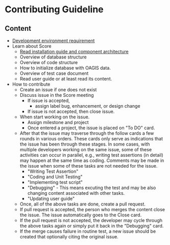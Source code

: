# Contributing Guideline

## Content
- [Development environment requirement](https://github.com/OAGi/Score/wiki/Getting-Score-develop-environments-with-Docker,-Node.js,-and-JDK.)
- Learn about Score
  - [Read installation guide and component architecture](https://github.com/OAGi/Score/wiki/Basic-Installation-Guide-using-Docker-for-Score-Application-Release-1.1.2-and-up)
  - Overview of database structure
  - Overview of code structure
  - How to initialize database with OAGIS data.
  - Overview of test case document
  - Read user guide or at least read its content.
- How to contribute
   - Create an issue if one does not exist
   - Discuss issue in the Score meeting
      -  If issue is accepted,  
         -  assign label bug, enhancement, or design change
      - If issue is not accepted, then close issue.
  - When start working on the issue.
     - Assign milestone and project
     - Once entered a project, the issue is placed on "To DO" card. 
   - After that the issue may traverse through the follow cards a few rounds in various orders. These cards only serve as indications that the issue has been through these stages. In some cases, with multiple developers working on the same issue, some of these activities can occur in parallel, e.g., writing test assertions (in detail) may happen at the same time as coding. Comments may be made in the issue when some of these tasks are not needed for the issue.
     - "Writing Test Assertion" 
     - "Coding and Unit Testing"
     - "Implementing test script"
     - "Debugging" - This means excuting the test and may be also changing content associated with other tasks.
     - "Updating user guide"
  - Once, all of the above tasks are done, create a pull request.
  - If pull request is accepted, the person who merges the content close the issue. The issue automatically goes to the Close card.
  - If the pull request is not accepted, the developer may cycle through the above tasks again or simply put it back in the "Debugging" card.
  - If the merge causes failure in routine test, a new issue should be created that optionally citing the original issue.
